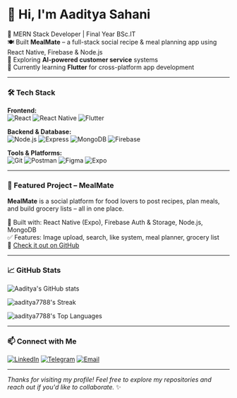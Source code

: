 # 👋 Hi, I'm Aaditya Sahani

🚀 MERN Stack Developer | Final Year BSc.IT  
🍽️ Built **MealMate** – a full-stack social recipe & meal planning app using React Native, Firebase & Node.js  
🤖 Exploring **AI-powered customer service** systems  
📱 Currently learning **Flutter** for cross-platform app development

---

### 🛠️ Tech Stack

**Frontend:**  
![React](https://img.shields.io/badge/-React-61DAFB?logo=react&logoColor=white&style=for-the-badge)
![React Native](https://img.shields.io/badge/-React_Native-61DAFB?logo=react&logoColor=white&style=for-the-badge)
![Flutter](https://img.shields.io/badge/-Flutter-02569B?logo=flutter&logoColor=white&style=for-the-badge)

**Backend & Database:**  
![Node.js](https://img.shields.io/badge/-Node.js-339933?logo=node.js&logoColor=white&style=for-the-badge)
![Express](https://img.shields.io/badge/-Express-000000?logo=express&logoColor=white&style=for-the-badge)
![MongoDB](https://img.shields.io/badge/-MongoDB-47A248?logo=mongodb&logoColor=white&style=for-the-badge)
![Firebase](https://img.shields.io/badge/-Firebase-FFCA28?logo=firebase&logoColor=black&style=for-the-badge)

**Tools & Platforms:**  
![Git](https://img.shields.io/badge/-Git-F05032?logo=git&logoColor=white&style=for-the-badge)
![Postman](https://img.shields.io/badge/-Postman-FF6C37?logo=postman&logoColor=white&style=for-the-badge)
![Figma](https://img.shields.io/badge/-Figma-F24E1E?logo=figma&logoColor=white&style=for-the-badge)
![Expo](https://img.shields.io/badge/-Expo-000020?logo=expo&logoColor=white&style=for-the-badge)

---

### 🚀 Featured Project – MealMate

**MealMate** is a social platform for food lovers to post recipes, plan meals, and build grocery lists – all in one place.

🌟 Built with: React Native (Expo), Firebase Auth & Storage, Node.js, MongoDB  
✅ Features: Image upload, search, like system, meal planner, grocery list  
🔗 [Check it out on GitHub](https://github.com/aadityasahani78/MealMate)

---

### 📈 GitHub Stats

![Aaditya's GitHub stats](https://github-readme-stats.vercel.app/api?username=aaditya7788&theme=dark&show_icons=true&hide_border=true&count_private=true)

![aaditya7788's Streak](https://github-readme-streak-stats.herokuapp.com/?user=aaditya7788&theme=dark&hide_border=true)

![aaditya7788's Top Languages](https://github-readme-stats.vercel.app/api/top-langs/?username=aaditya7788&theme=dark&show_icons=true&hide_border=true&layout=compact)

---

### 📫 Connect with Me

[![LinkedIn](https://img.shields.io/badge/-LinkedIn-0077B5?logo=linkedin&logoColor=white&style=for-the-badge)](https://www.linkedin.com/in/aadityasahani78)
[![Telegram](https://img.shields.io/badge/-Telegram-2CA5E0?logo=telegram&logoColor=white&style=for-the-badge)](https://t.me/Aaditya84197943)
[![Email](https://img.shields.io/badge/-Email-D14836?logo=gmail&logoColor=white&style=for-the-badge)](mailto:aadityasahani78@gmail.com)

---

_Thanks for visiting my profile! Feel free to explore my repositories and reach out if you'd like to collaborate._ ✨
